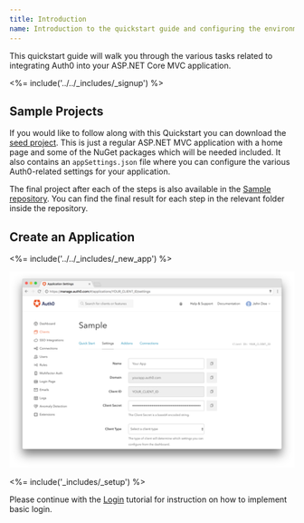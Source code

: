 ```yaml
---
title: Introduction
name: Introduction to the quickstart guide and configuring the environment
---
```


This quickstart guide will walk you through the various tasks related to integrating Auth0 into your ASP.NET Core MVC application.

<%= include('../../_includes/_signup') %>

## Sample Projects

If you would like to follow along with this Quickstart you can download the [seed project](https://github.com/auth0-samples/auth0-aspnetcore-sample/tree/master/00-Starter-Seed). This is just a regular ASP.NET MVC application with a home page and some of the NuGet packages which will be needed included. It also contains an `appSettings.json` file where you can configure the various Auth0-related settings for your application.

The final project after each of the steps is also available in the [Sample repository](https://github.com/auth0-samples/auth0-aspnetcore-sample). You can find the final result for each step in the relevant folder inside the repository.

## Create an Application

<%= include('../../_includes/_new_app') %>

![App Dashboard](/media/articles/angularjs/app_dashboard.png)

<%= include('_includes/_setup') %>

Please continue with the [Login](/quickstart/webapp/aspnet-core/01-login) tutorial for instruction on how to implement basic login.
